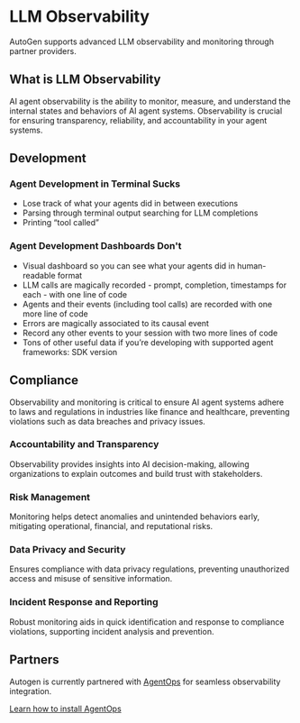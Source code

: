 # LLM Observability

AutoGen supports advanced LLM observability and monitoring through partner providers.

## What is LLM Observability
AI agent observability is the ability to monitor, measure, and understand the internal states and behaviors of AI agent systems.
Observability is crucial for ensuring transparency, reliability, and accountability in your agent systems.


## Development

### Agent Development in Terminal Sucks
- Lose track of what your agents did in between executions
- Parsing through terminal output searching for LLM completions
- Printing “tool called”

### Agent Development Dashboards Don't
- Visual dashboard so you can see what your agents did in human-readable format
- LLM calls are magically recorded - prompt, completion, timestamps for each - with one line of code
- Agents and their events (including tool calls) are recorded with one more line of code
- Errors are magically associated to its causal event
- Record any other events to your session with two more lines of code
- Tons of other useful data if you’re developing with supported agent frameworks: SDK version

## Compliance

Observability and monitoring is critical to ensure AI agent systems adhere to laws and regulations in industries like finance and healthcare, preventing violations such as data breaches and privacy issues.

### Accountability and Transparency
Observability provides insights into AI decision-making, allowing organizations to explain outcomes and build trust with stakeholders.

### Risk Management
Monitoring helps detect anomalies and unintended behaviors early, mitigating operational, financial, and reputational risks.

### Data Privacy and Security
Ensures compliance with data privacy regulations, preventing unauthorized access and misuse of sensitive information.

### Incident Response and Reporting
Robust monitoring aids in quick identification and response to compliance violations, supporting incident analysis and prevention.

## Partners
Autogen is currently partnered with [AgentOps](https://agentops.ai) for seamless observability integration.

[Learn how to install AgentOps](/notebook/agentchat_agentops)
